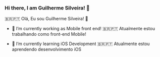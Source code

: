 ### Hi there, I am Guilherme Silveira! 👋
 🇧🇷🇵🇹 Olá, Eu sou Guilherme Silveira! 👋

- 🔭 I’m currently working as Mobile front end!
    🇧🇷🇵🇹  Atualmente estou trabalhando como front-end Mobile!
  
- 🌱 I’m currently learning iOS Development
    🇧🇷🇵🇹  Atualmente estou aprendendo desenvolvimento iOS


